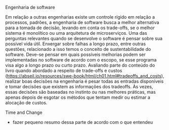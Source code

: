 Engenharia de software

Em relação a outras engenharias existe um controle rígido em relação a processos, padrões, a engenharia de software busca a melhor alternativa para a tomada de decisão, levando em conta os trade-offs, se o melhor sistema é monolítico ou uma arquitetura de microserviços. Uma das perguntas relevantes quando se desenvolve o software é pensar sobre sua possível vida útil. Enxergar sobre falhas a longo prazo, entre outras questões, relacionado a isso temos o conceito de sustentabilidade do software. Deve-se pensar em quais possíveis melhorias podem ser implementadas no software de acordo com o escopo, se esse programa visa algo a longo prazo ou curto prazo. 
Avaliando parte do conteúdo do livro quando abordado a respeito de trade-offs e custos (https://abseil.io/resources/swe-book/html/ch01.html#tradeoffs_and_costs), realizar boas decisões na engenharia é pesar todas as entradas disponíveis e tomar decisões que existem as informações dos tradeoffs. Às vezes, essas  decisões são baseadas no instinto ou nas melhores práticas, mas apenas depois de esgotar os métodos que tentam medir ou estimar a alocação de custos. 

Time and Change  

- fazer pequeno resumo dessa parte de acordo com o que entendeu 
